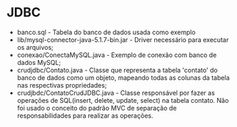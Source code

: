 JDBC
====

- banco.sql - Tabela do banco de dados usada como exemplo
- lib/mysql-connector-java-5.1.7-bin.jar - Driver necessário para executar os arquivos;
- conexao/ConectaMySQL.java - Exemplo de conexão com banco de dados MySQL;
- crudjdbc/Contato.java - Classe que representa a tabela 'contato' do banco de dados como um objeto, mapeando todas as colunas da tabela nas respectivas propriedades;
- crudjbdc/ContatoCrudJDBC.java - Classe responsável por fazer as operações de SQL(insert, delete, update, select) na tabela contato. Não foi usado o conceito do padrão MVC de separação de responsabilidades para realizar as operações.
